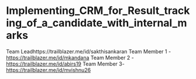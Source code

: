 # Implementing_CRM_for_Result_tracking_of_a_candidate_with_internal_marks
Team Leadhttps://trailblazer.me/id/sakthisankaran
Team Member 1 -https://trailblazer.me/id/mkandana
Team Member 2 -https://trailblazer.me/id/abirs19
Team Member 3-https://trailblazer.me/id/mvishnu26
